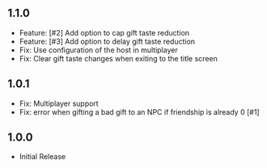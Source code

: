 ﻿## 1.1.0

- Feature: [#2] Add option to cap gift taste reduction
- Feature: [#3] Add option to delay gift taste reduction
- Fix: Use configuration of the host in multiplayer
- Fix: Clear gift taste changes when exiting to the title screen

## 1.0.1

- Fix: Multiplayer support
- Fix: error when gifting a bad gift to an NPC if friendship is already 0 [#1]

## 1.0.0

- Initial Release